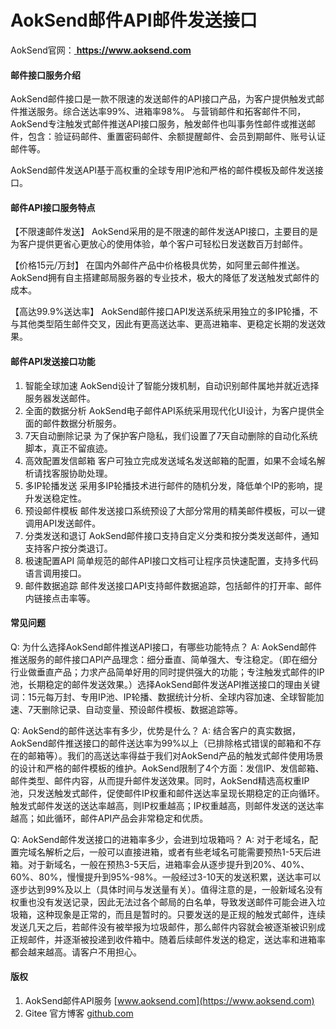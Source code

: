 # AokSend邮件API邮件发送接口

AokSend官网：[ **https://www.aoksend.com** ](https://www.aoksend.com)

#### 邮件接口服务介绍
AokSend邮件接口是一款不限速的发送邮件的API接口产品，为客户提供触发式邮件推送服务。综合送达率99%、进箱率98%。
与营销邮件和拓客邮件不同，AokSend专注触发式邮件推送API接口服务，触发邮件也叫事务性邮件或推送邮件，包含：验证码邮件、重置密码邮件、余额提醒邮件、会员到期邮件、账号认证邮件等。

AokSend邮件发送API基于高权重的全球专用IP池和严格的邮件模板及邮件发送接口。


#### 邮件API接口服务特点
【不限速邮件发送】
AokSend采用的是不限速的邮件发送API接口，主要目的是为客户提供更省心更放心的使用体验，单个客户可轻松日发送数百万封邮件。

【价格15元/万封】
在国内外邮件产品中价格极具优势，如阿里云邮件推送。AokSend拥有自主搭建邮局服务器的专业技术，极大的降低了发送触发式邮件的成本。

【高达99.9%送达率】
AokSend邮件接口API发送系统采用独立的多IP轮播，不与其他类型陌生邮件交叉，因此有更高送达率、更高进箱率、更稳定长期的发送效果。


#### 邮件API发送接口功能

1.  智能全球加速
AokSend设计了智能分拨机制，自动识别邮件属地并就近选择服务器发送邮件。
2.  全面的数据分析
AokSend电子邮件API系统采用现代化UI设计，为客户提供全面的邮件数据分析服务。
3.  7天自动删除记录
为了保护客户隐私，我们设置了7天自动删除的自动化系统脚本，真正不留痕迹。
4.  高效配置发信邮箱
客户可独立完成发送域名发送邮箱的配置，如果不会域名解析请找客服协助处理。
5.  多IP轮播发送
采用多IP轮播技术进行邮件的随机分发，降低单个IP的影响，提升发送稳定性。
6.  预设邮件模板
邮件发送接口系统预设了大部分常用的精美邮件模板，可以一键调用API发送邮件。
7.  分类发送和退订
AokSend邮件接口支持自定义分类和按分类发送邮件，通知支持客户按分类退订。
8.  极速配置API
简单规范的邮件API接口文档可让程序员快速配置，支持多代码语言调用接口。
9.  邮件数据追踪
邮件发送接口API支持邮件数据追踪，包括邮件的打开率、邮件内链接点击率等。


#### 常见问题
Q: 为什么选择AokSend邮件推送API接口，有哪些功能特点？
A: AokSend邮件推送服务的邮件接口API产品理念：细分垂直、简单强大、专注稳定。（即在细分行业做垂直产品；力求产品简单好用的同时提供强大的功能；专注触发式邮件的IP池，长期稳定的邮件发送效果。）选择AokSend邮件发送API推送接口的理由关键词：15元每万封、专用IP池、IP轮播、数据统计分析、全球内容加速、全球智能加速、7天删除记录、自动变量、预设邮件模板、数据追踪等。

Q: AokSend的邮件送达率有多少，优势是什么？
A: 结合客户的真实数据，AokSend邮件推送接口的邮件送达率为99%以上（已排除格式错误的邮箱和不存在的邮箱等）。我们的高送达率得益于我们对AokSend产品的触发式邮件使用场景的设计和严格的邮件模板的维护。AokSend限制了4个方面：发信IP、发信邮箱、邮件类型、邮件内容，从而提升邮件发送效果。同时，AokSend精选高权重IP池，只发送触发式邮件，促使邮件IP权重和邮件送达率呈现长期稳定的正向循环。触发式邮件发送的送达率越高，则IP权重越高；IP权重越高，则邮件发送的送达率越高；如此循环，邮件API产品会非常稳定和优质。

Q: AokSend邮件发送接口的进箱率多少，会进到垃圾箱吗？
A: 对于老域名，配置完域名解析之后，一般可以直接进箱，或者有些老域名可能需要预热1-5天后进箱。对于新域名，一般在预热3-5天后，进箱率会从逐步提升到20%、40%、60%、80%，慢慢提升到95%-98%。一般经过3-10天的发送积累，送达率可以逐步达到99%及以上（具体时间与发送量有关）。值得注意的是，一般新域名没有权重也没有发送记录，因此无法过各个邮局的白名单，导致发送邮件可能会进入垃圾箱，这种现象是正常的，而且是暂时的。只要发送的是正规的触发式邮件，连续发送几天之后，若邮件没有被举报为垃圾邮件，那么邮件内容就会被逐渐被识别成正规邮件，并逐渐被投递到收件箱中。随着后续邮件发送的稳定，送达率和进箱率都会越来越高。请客户不用担心。




#### 版权

1.  AokSend邮件API服务 [www.aoksend.com](https://www.aoksend.com)
2.  Gitee 官方博客 [github.com](https://github.com)
